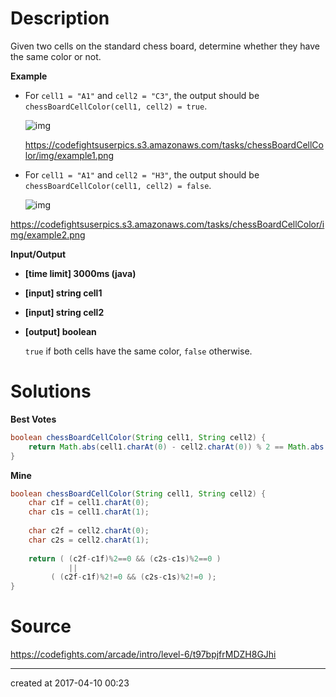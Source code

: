 # Description

Given two cells on the standard chess board, determine whether they have the same color or not.

**Example**

- For `cell1 = "A1"` and `cell2 = "C3"`, the output should be
  `chessBoardCellColor(cell1, cell2) = true`.

  ![img](https://codefightsuserpics.s3.amazonaws.com/tasks/chessBoardCellColor/img/example1.png?_tm=1490451398494)

  https://codefightsuserpics.s3.amazonaws.com/tasks/chessBoardCellColor/img/example1.png

- For `cell1 = "A1"` and `cell2 = "H3"`, the output should be
  `chessBoardCellColor(cell1, cell2) = false`.

  ![img](https://codefightsuserpics.s3.amazonaws.com/tasks/chessBoardCellColor/img/example2.png?_tm=1490451398630)

https://codefightsuserpics.s3.amazonaws.com/tasks/chessBoardCellColor/img/example2.png

**Input/Output**

- **[time limit] 3000ms (java)**


- **[input] string cell1**


- **[input] string cell2**


- **[output] boolean**

  `true` if both cells have the same color, `false` otherwise.

# Solutions

**Best Votes**

``` java
boolean chessBoardCellColor(String cell1, String cell2) {
    return Math.abs(cell1.charAt(0) - cell2.charAt(0)) % 2 == Math.abs(cell1.charAt(1) - cell2.charAt(1)) % 2;
}
```

**Mine**

``` java
boolean chessBoardCellColor(String cell1, String cell2) {
    char c1f = cell1.charAt(0);
    char c1s = cell1.charAt(1);
    
    char c2f = cell2.charAt(0);
    char c2s = cell2.charAt(1);
    
    return ( (c2f-c1f)%2==0 && (c2s-c1s)%2==0 )
             ||
         ( (c2f-c1f)%2!=0 && (c2s-c1s)%2!=0 );
}
```

# Source

https://codefights.com/arcade/intro/level-6/t97bpjfrMDZH8GJhi

---

created at 2017-04-10 00:23 